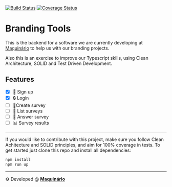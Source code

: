 [![Build Status](https://travis-ci.org/maquinario/branding-tools.svg?branch=master)](https://travis-ci.org/maquinario/branding-tools)
[![Coverage Status](https://coveralls.io/repos/github/maquinario/branding-tools/badge.svg?branch=master)](https://coveralls.io/github/maquinario/branding-tools?branch=master)

# **Branding Tools**
This is the backend for a software we are currently developing at [Maquinário](https://estudiomaquinario.com.br) to help us with our branding projects.

Also this is an exercise to improve our Typescript skills, using Clean Architecture, SOLID and Test Driven Development.

## Features
- [x] 👤 Sign up
- [x] 🔒 Login
- [ ] 📝Create survey
- [ ] 📁 List surveys
- [ ] 💬 Answer survey
- [ ] 📊 Survey results

---

If you would like to contribute with this project, make sure you follow Clean Achitecture and SOLID principles, and aim for 100% coverage in tests.
To get started just clone this repo and install all dependencies:
``` bash
npm install
npm run up
```

---

⚙ Developed @ [**Maquinário**](https://estudiomaquinario.com.br)